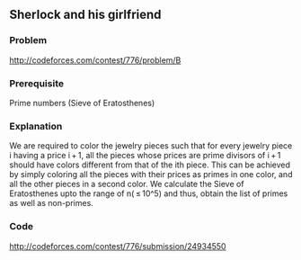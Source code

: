 ## Sherlock and his girlfriend

### Problem
http://codeforces.com/contest/776/problem/B

### Prerequisite
Prime numbers (Sieve of Eratosthenes) 
### Explanation
We are required to color the jewelry pieces such that for every jewelry piece i having a price i + 1, all the pieces whose prices are prime divisors of i + 1 should have colors different from that of the ith piece. This can be achieved by simply coloring all the pieces with their prices as primes in one color, and all the other pieces in a second color. We calculate the Sieve of Eratosthenes upto the range of n( ≤ 10^5) and thus, obtain the list of primes as well as non-primes.
### Code
http://codeforces.com/contest/776/submission/24934550
